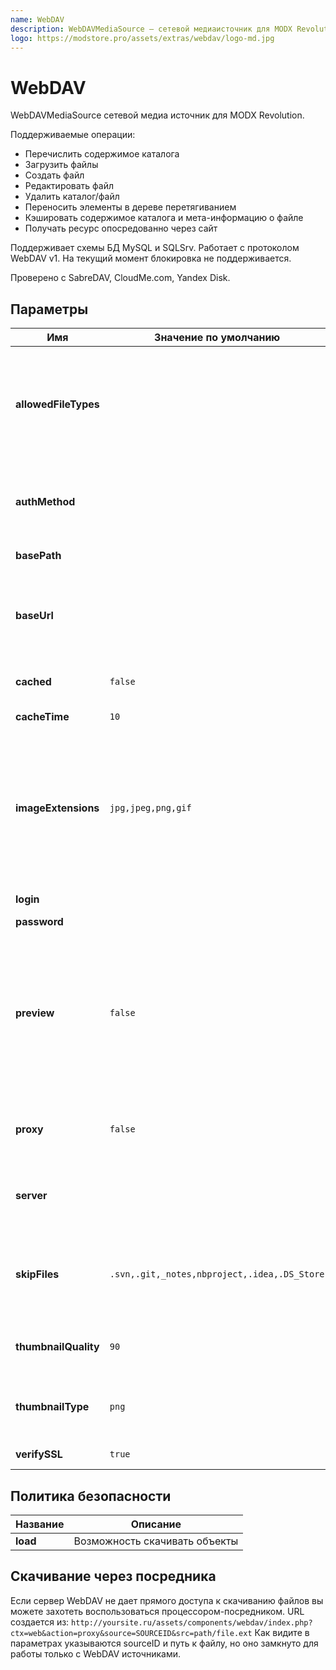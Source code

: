 ```yaml
---
name: WebDAV
description: WebDAVMediaSource — сетевой медиаисточник для MODX Revolution
logo: https://modstore.pro/assets/extras/webdav/logo-md.jpg
---
```

# WebDAV

WebDAVMediaSource сетевой медиа источник для MODX Revolution.

Поддерживаемые операции:

- Перечислить содержимое каталога
- Загрузить файлы
- Создать файл
- Редактировать файл
- Удалить каталог/файл
- Переносить элементы в дереве перетягиванием
- Кэшировать содержимое каталога и мета-информацию о файле
- Получать ресурс опосредованно через сайт

Поддерживает схемы БД MySQL и SQLSrv. Работает с протоколом WebDAV v1. На текущий момент блокировка не поддерживается.

Проверено с SabreDAV, CloudMe.com, Yandex Disk.

## Параметры

| Имя                  | Значение по умолчанию                        | Описание                                                                                                                                                    |
| -------------------- | -------------------------------------------- | ----------------------------------------------------------------------------------------------------------------------------------------------------------- |
| **allowedFileTypes** |                                              | Если указано, будут отображены файлы только с перечисленными расширениями. Укажите список, через запятую, без знака «.»                                     |
| **authMethod**       |                                              | Схема авторизации: basic или digest. Выберите схему, поддерживаемую на сервере                                                                              |
| **basePath**         |                                              | Путь к файлам источника.                                                                                                                                    |
| **baseUrl**          |                                              | URL, по которому будет доступен этот источник файлов. Не учитывается если включено проксирование.                                                           |
| **cached**           | `false`                                      | Кэшировать содержимое каталогов                                                                                                                             |
| **cacheTime**        | `10`                                         | Время хранения кэша в минутах                                                                                                                               |
| **imageExtensions**  | `jpg,jpeg,png,gif`                           | Список расширений файлов, через запятую, являющихся изображениями. MODX попытается создать превью для файлов с этими расширениями.                          |
| **login**            |                                              | Имя пользователя                                                                                                                                            |
| **password**         |                                              | Пароль                                                                                                                                                      |
| **preview**          | `false`                                      | Создавать миниатюры для изображений. Может сильно нагрузить сетевой канал, поскольку требуется полностью скачать удаленный файл. Включайте с осторожностью. |
| **proxy**            | `false`                                      | Получать ресурс опосредованно через сайт если публично сервер недоступен                                                                                    |
| **server**           |                                              | Адрес сервера в формате proto://host. Порт можно указать после двоеточия                                                                                    |
| **skipFiles**        | `.svn,.git,_notes,nbproject,.idea,.DS_Store` | Список, через запятую. MODX будет пропускать и скрывать файлы и папки, совпадающие с любой из масок.                                                        |
| **thumbnailQuality** | `90`                                         | Качество генерируемых превью, по шкале от 0 до 100.                                                                                                         |
| **thumbnailType**    | `png`                                        | Тип изображения, используемый для создаваемых превью.                                                                                                       |
| **verifySSL**        | `true`                                       | Проверять SSL сертификаты                                                                                                                                   |

## Политика безопасности

| Название | Описание                      |
| -------- | ----------------------------- |
| **load** | Возможность скачивать объекты |

## Скачивание через посредника

Если сервер WebDAV не дает прямого доступа к скачиванию файлов вы можете захотеть воспользоваться процессором-посредником.
URL создается из: `http://yoursite.ru/assets/components/webdav/index.php?ctx=web&action=proxy&source=SOURCEID&src=path/file.ext`
Как видите в параметрах указываются sourceID и путь к файлу, но оно замкнуто для работы только с WebDAV источниками.
